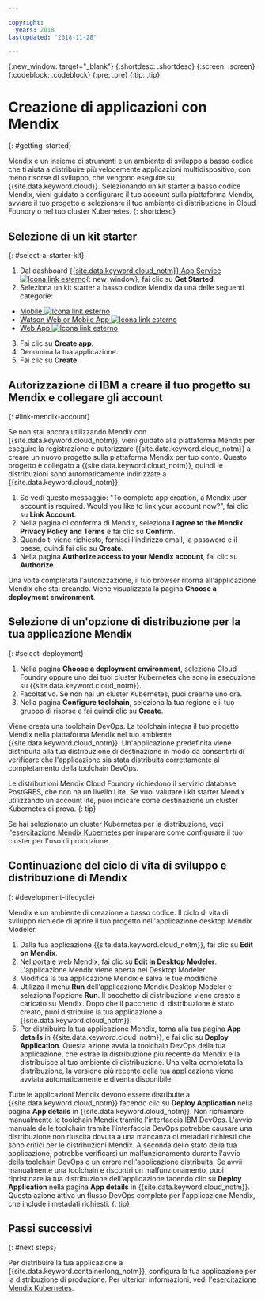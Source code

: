 ```yaml
---

copyright:
  years: 2018
lastupdated: "2018-11-28"

---
```


{:new_window: target="_blank"}
{:shortdesc: .shortdesc}
{:screen: .screen}
{:codeblock: .codeblock}
{:pre: .pre}
{:tip: .tip}

# Creazione di applicazioni con Mendix
{: #getting-started}

Mendix è un insieme di strumenti e un ambiente di sviluppo a basso codice che ti aiuta a distribuire più velocemente applicazioni multidispositivo, con meno risorse di sviluppo, che vengono eseguite su {{site.data.keyword.cloud}}. Selezionando un kit starter a basso codice Mendix, vieni guidato a configurare il tuo account sulla piattaforma Mendix, avviare il tuo progetto e selezionare il tuo ambiente di distribuzione in Cloud Foundry o nel tuo cluster Kubernetes.
{: shortdesc}

## Selezione di un kit starter
{: #select-a-starter-kit}

1. Dal dashboard [{{site.data.keyword.cloud_notm}} App Service ![Icona link esterno](../../icons/launch-glyph.svg "Icona link esterno")](https://{DomainName}/developer/appservice/dashboard){: new_window}, fai clic su **Get Started**.
2. Seleziona un kit starter a basso codice Mendix da una delle seguenti categorie:
  * [Mobile ![Icona link esterno](../../icons/launch-glyph.svg "Icona link esterno")](https://{DomainName}/developer/appservice/starter-kits/mendix-mobile-app)
  * [Watson Web or Mobile App ![Icona link esterno](../../icons/launch-glyph.svg "Icona link esterno")](https://{DomainName}/developer/appservice/starter-kits/mendix-web-or-mobile-app-with-watson)
  * [Web App ![Icona link esterno](../../icons/launch-glyph.svg "Icona link esterno")](https://{DomainName}/developer/appservice/starter-kits/mendix-web-app)
3. Fai clic su **Create app**.
4. Denomina la tua applicazione.
5. Fai clic su **Create**.

<!-- 
####### Promote CLOUD.IBM.COM links to prod when approved.
1. From the [{{site.data.keyword.cloud_notm}} App Service dashboard ![External link icon](../../icons/launch-glyph.svg "External link icon")](https://cloud.ibm.com/developer/appservice/dashboard){: new_window}, click **Get Started**.
2. Select a Mendix low-code starter kit from one of the following categories:
  * [Mobile ![External link icon](../../icons/launch-glyph.svg "External link icon")](https://cloud.ibm.com/developer/appservice/starter-kits/mendix-mobile-app)
  * [Watson Web or Mobile App ![External link icon](../../icons/launch-glyph.svg "External link icon")](https://cloud.ibm.com/developer/appservice/starter-kits/mendix-web-or-mobile-app-with-watson)
  * [Web App ![External link icon](../../icons/launch-glyph.svg "External link icon")](https://cloud.ibm.com/developer/appservice/starter-kits/mendix-web-app)
3. Click **Create app**.
4. Name your app.
5. Click **Create**.
-->

## Autorizzazione di IBM a creare il tuo progetto su Mendix e collegare gli account
{: #link-mendix-account}

Se non stai ancora utilizzando Mendix con {{site.data.keyword.cloud_notm}}, vieni guidato alla piattaforma Mendix per eseguire la registrazione e autorizzare {{site.data.keyword.cloud_notm}} a creare un nuovo progetto sulla piattaforma Mendix per tuo conto. Questo progetto è collegato a {{site.data.keyword.cloud_notm}}, quindi le distribuzioni sono automaticamente indirizzate a {{site.data.keyword.cloud_notm}}.

1. Se vedi questo messaggio: "To complete app creation, a Mendix user account is required. Would you like to link your account now?", fai clic su **Link Account**.
2. Nella pagina di conferma di Mendix, seleziona **I agree to the Mendix Privacy Policy and Terms** e fai clic su **Confirm**.
3. Quando ti viene richiesto, fornisci l'indirizzo email, la password e il paese, quindi fai clic su **Create**.
4. Nella pagina **Authorize access to your Mendix account**, fai clic su **Authorize**.

Una volta completata l'autorizzazione, il tuo browser ritorna all'applicazione Mendix che stai creando. Viene visualizzata la pagina **Choose a deployment environment**.

## Selezione di un'opzione di distribuzione per la tua applicazione Mendix
{: #select-deployment}

1. Nella pagina **Choose a deployment environment**, seleziona Cloud Foundry oppure uno dei tuoi cluster Kubernetes che sono in esecuzione su {{site.data.keyword.cloud_notm}}.
2. Facoltativo. Se non hai un cluster Kubernetes, puoi crearne uno ora.
3. Nella pagina **Configure toolchain**, seleziona la tua regione e il tuo gruppo di risorse e fai quindi clic su **Create**.

Viene creata una toolchain DevOps. La toolchain integra il tuo progetto Mendix nella piattaforma Mendix nel tuo ambiente {{site.data.keyword.cloud_notm}}. Un'applicazione predefinita viene distribuita alla tua distribuzione di destinazione in modo da consentirti di verificare che l'applicazione sia stata distribuita correttamente al completamento della toolchain DevOps.

Le distribuzioni Mendix Cloud Foundry richiedono il servizio database PostGRES, che non ha un livello Lite.   Se vuoi valutare i kit starter Mendix utilizzando un account lite, puoi indicare come destinazione un cluster Kubernetes di prova.
{: tip}

Se hai selezionato un cluster Kubernetes per la distribuzione, vedi l'[esercitazione Mendix Kubernetes](/docs/apps/tutorials/tutorial_mendix_kubernetes.html) per imparare come configurare il tuo cluster per l'uso di produzione.


## Continuazione del ciclo di vita di sviluppo e distribuzione di Mendix
{: #development-lifecycle}

Mendix è un ambiente di creazione a basso codice. Il ciclo di vita di sviluppo richiede di aprire il tuo progetto nell'applicazione desktop Mendix Modeler.

1. Dalla tua applicazione {{site.data.keyword.cloud_notm}}, fai clic su **Edit on Mendix**.
2. Nel portale web Mendix, fai clic su **Edit in Desktop Modeler**.
  L'applicazione Mendix viene aperta nel Desktop Modeler.
3. Modifica la tua applicazione Mendix e salva le tue modifiche.
4. Utilizza il menu **Run** dell'applicazione Mendix Desktop Modeler e seleziona l'opzione **Run**.
  Il pacchetto di distribuzione viene creato e caricato su Mendix. Dopo che il pacchetto di distribuzione è stato creato, puoi distribuire la tua applicazione a {{site.data.keyword.cloud_notm}}.
5. Per distribuire la tua applicazione Mendix, torna alla tua pagina **App details** in {{site.data.keyword.cloud_notm}}, e fai clic su **Deploy Application**.
  Questa azione avvia la toolchain DevOps della tua applicazione, che estrae la distribuzione più recente da Mendix e la distribuisce al tuo ambiente di distribuzione. Una volta completata la distribuzione, la versione più recente della tua applicazione viene avviata automaticamente e diventa disponibile.

Tutte le applicazioni Mendix devono essere distribuite a {{site.data.keyword.cloud_notm}} facendo clic su **Deploy Application** nella pagina **App details** in {{site.data.keyword.cloud_notm}}. Non richiamare manualmente le toolchain Mendix tramite l'interfaccia IBM DevOps. L'avvio manuale delle toolchain tramite l'interfaccia DevOps potrebbe causare una distribuzione non riuscita dovuta a una mancanza di metadati richiesti che sono critici per le distribuzioni Mendix. A seconda dello stato della tua applicazione, potrebbe verificarsi un malfunzionamento durante l'avvio della toolchain DevOps o un errore nell'applicazione distribuita. Se avvii manualmente una toolchain e riscontri un malfunzionamento, puoi ripristinare la tua distribuzione dell'applicazione facendo clic su **Deploy Application** nella pagina **App details** in {{site.data.keyword.cloud_notm}}. Questa azione attiva un flusso DevOps completo per l'applicazione Mendix, che include i metadati richiesti.
{: tip}

## Passi successivi 
{: #next steps}

Per distribuire la tua applicazione a {{site.data.keyword.containerlong_notm}}, configura la tua applicazione per la distribuzione di produzione. Per ulteriori informazioni, vedi l'[esercitazione Mendix Kubernetes](/docs/apps/tutorials/tutorial_mendix_kubernetes.html). 
